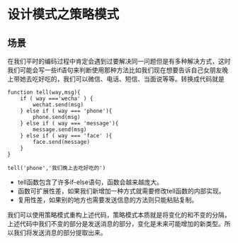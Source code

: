 # 设计模式之策略模式
## 场景
在我们平时的编码过程中肯定会遇到过要解决同一问题但是有多种解决方式，这时我们可能会写一些if语句来判断使用那种方法比如我们现在想要告诉自己女朋友晚上带她去吃好吃的，我们可以微信、电话、短信、当面说等等。转换成代码就是
```javascrpt
function tell(way,msg){
    if ( way ==='wecha' ) {
        wechat.send(msg)
    } else if ( way === 'phone'){
        phone.send(msg)
    } else if ( way === 'message'){
        message.send(msg)
    } else if ( way === 'face' ){
        face.send(message)
    }
}

tell('phone','我们晚上去吃好吃的')
```
- tell函数包含了许多if-else语句，函数会越来越庞大。
- 函数可扩展性差，如果我们新增加一种方式就需要修改tell函数的内部实现。
- 复用性差，如果别的地方也需要发送信息的方法则只能粘贴复制。

我们可以使用策略模式重构上述代码，策略模式本质就是将变化的和不变的分隔，上述代码中我们不变的部分是发送消息的部分，变化是未来可能增加的新类型。所以我们将发送消息的部分提取出来。